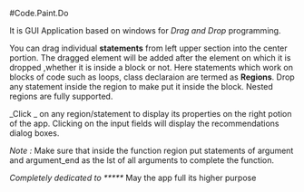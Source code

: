 #Code.Paint.Do

It is GUI Application based on windows for _Drag and Drop_ programming.

 You can drag individual **statements** from left upper section into the center portion. The dragged element will be added after the element on which it is dropped ,whether it is inside a block or not. Here statements which work on blocks of code such as loops, class declaraion are termed as **Regions**. Drop any statement inside the region to make put it inside the block. Nested regions are fully supported. 

_Click _ on any region/statement to display its properties on the right potion of the app.
Clicking on the input fields will display the recommendations dialog boxes.

 _Note :_ Make sure that inside the function region put statements of argument and argument_end as the lst of all arguments to complete the function.


 _Completely dedicated to *****_
 May the app full its higher purpose